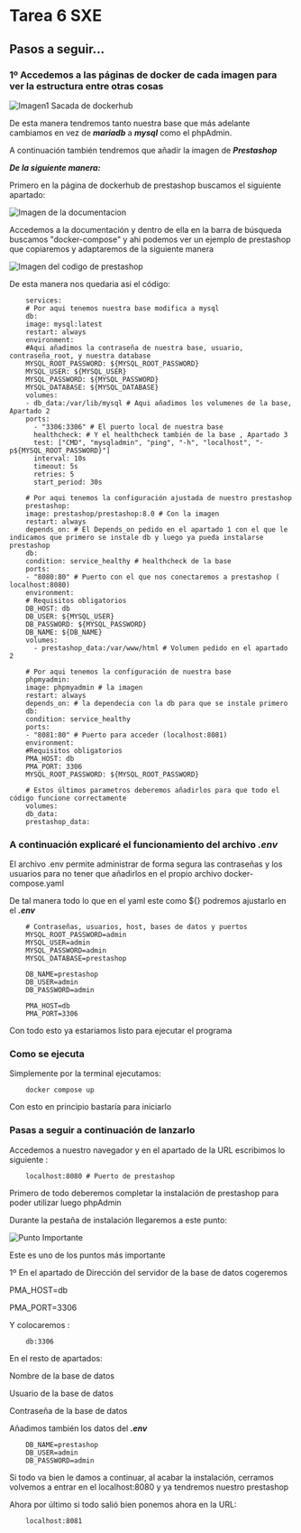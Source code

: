 # Tarea 6 SXE

## Pasos a seguir...

### 1º Accedemos a las páginas de docker de cada imagen para ver la estructura entre otras cosas

![Imagen1 Sacada de dockerhub](Imagenes/1.png)

De esta manera tendremos tanto nuestra base que más adelante cambiamos en vez de ___mariadb___ a ___mysql___ como el
phpAdmin.

A continuación también tendremos que añadir la imagen de ***Prestashop***

***De la siguiente manera:***

Primero en la página de dockerhub de prestashop buscamos el siguiente apartado:

![Imagen de la documentacion](Imagenes/2.png)

Accedemos a la documentación y dentro de ella en la barra de búsqueda buscamos "docker-compose" y ahi podemos 
ver un ejemplo de prestashop que copiaremos y adaptaremos de la siguiente manera

![Imagen del codigo de prestashop](Imagenes/3.png)

De esta manera nos quedaria asi el código:
        
        services:
        # Por aqui tenemos nuestra base modifica a mysql
        db:
        image: mysql:latest
        restart: always
        environment:
        #Aqui añadimos la contraseña de nuestra base, usuario, contraseña_root, y nuestra database
        MYSQL_ROOT_PASSWORD: ${MYSQL_ROOT_PASSWORD}
        MYSQL_USER: ${MYSQL_USER}
        MYSQL_PASSWORD: ${MYSQL_PASSWORD}
        MYSQL_DATABASE: ${MYSQL_DATABASE}
        volumes:
        - db_data:/var/lib/mysql # Aqui añadimos los volumenes de la base, Apartado 2
        ports:
          - "3306:3306" # El puerto local de nuestra base
          healthcheck: # Y el healthcheck también de la base , Apartado 3
          test: ["CMD", "mysqladmin", "ping", "-h", "localhost", "-p${MYSQL_ROOT_PASSWORD}"]
          interval: 10s
          timeout: 5s
          retries: 5
          start_period: 30s
        
        # Por aqui tenemos la configuración ajustada de nuestro prestashop
        prestashop:
        image: prestashop/prestashop:8.0 # Con la imagen
        restart: always
        depends_on: # El Depends_on pedido en el apartado 1 con el que le indicamos que primero se instale db y luego ya pueda instalarse prestashop
        db: 
        condition: service_healthy # healthcheck de la base 
        ports:
        - "8080:80" # Puerto con el que nos conectaremos a prestashop ( localhost:8080)
        environment:
        # Requisitos obligatorios
        DB_HOST: db
        DB_USER: ${MYSQL_USER}
        DB_PASSWORD: ${MYSQL_PASSWORD}
        DB_NAME: ${DB_NAME}
        volumes:
          - prestashop_data:/var/www/html # Volumen pedido en el apartado 2
        
        # Por aqui tenemos la configuración de nuestra base
        phpmyadmin:
        image: phpmyadmin # la imagen
        restart: always
        depends_on: # la dependecia con la db para que se instale primero 
        db:
        condition: service_healthy
        ports:
        - "8081:80" # Puerto para acceder (localhost:8081)
        environment:
        #Requisitos obligatorios
        PMA_HOST: db
        PMA_PORT: 3306
        MYSQL_ROOT_PASSWORD: ${MYSQL_ROOT_PASSWORD}
        
        # Estos últimos parametros deberemos añadirlos para que todo el código funcione correctamente 
        volumes:
        db_data:
        prestashop_data:

### A continuación explicaré el funcionamiento del archivo ***.env***

El archivo .env permite administrar de forma segura las contraseñas y los usuarios para no tener que añadirlos en el propio archivo 
docker-compose.yaml

De tal manera todo lo que en el yaml este como ${} podremos ajustarlo en el ***.env***

        # Contraseñas, usuarios, host, bases de datos y puertos
        MYSQL_ROOT_PASSWORD=admin 
        MYSQL_USER=admin
        MYSQL_PASSWORD=admin
        MYSQL_DATABASE=prestashop

        DB_NAME=prestashop
        DB_USER=admin
        DB_PASSWORD=admin
        
        PMA_HOST=db
        PMA_PORT=3306


Con todo esto ya estariamos listo para ejecutar el programa

### Como se ejecuta

Simplemente por la terminal ejecutamos:

        docker compose up
Con esto en principio bastaría para iniciarlo

### Pasas a seguir a continuación de lanzarlo

Accedemos a nuestro navegador y en el apartado de la URL escribimos lo siguiente :

        localhost:8080 # Puerto de prestashop

Primero de todo deberemos completar la instalación de prestashop para poder utilizar luego phpAdmin

Durante la pestaña de instalación llegaremos a este punto:

![Punto Importante](Imagenes/4.png)

Este es uno de los puntos más importante 

1º En el apartado de Dirección del servidor de la base de datos cogeremos 

PMA_HOST=db

PMA_PORT=3306

Y colocaremos :

        db:3306

En el resto de apartados:

Nombre de la base de datos

Usuario de la base de datos

Contraseña de la base de datos

Añadimos también los datos del ***.env***
            
        DB_NAME=prestashop
        DB_USER=admin
        DB_PASSWORD=admin

Si todo va bien le damos a continuar, al acabar la instalación, cerramos 
volvemos a entrar en el localhost:8080 y ya tendremos nuestro prestashop

Ahora por último si todo salió bien ponemos ahora en la URL:

        localhost:8081